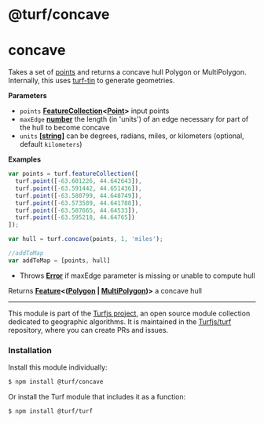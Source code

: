 # @turf/concave

# concave

Takes a set of [points](http://geojson.org/geojson-spec.html#point) and returns a concave hull Polygon or MultiPolygon.
Internally, this uses [turf-tin](https://github.com/Turfjs/turf-tin) to generate geometries.

**Parameters**

-   `points` **[FeatureCollection](http://geojson.org/geojson-spec.html#feature-collection-objects)&lt;[Point](http://geojson.org/geojson-spec.html#point)>** input points
-   `maxEdge` **[number](https://developer.mozilla.org/en-US/docs/Web/JavaScript/Reference/Global_Objects/Number)** the length (in 'units') of an edge necessary for part of the hull to become concave
-   `units` **\[[string](https://developer.mozilla.org/en-US/docs/Web/JavaScript/Reference/Global_Objects/String)]** can be degrees, radians, miles, or kilometers (optional, default `kilometers`)

**Examples**

```javascript
var points = turf.featureCollection([
  turf.point([-63.601226, 44.642643]),
  turf.point([-63.591442, 44.651436]),
  turf.point([-63.580799, 44.648749]),
  turf.point([-63.573589, 44.641788]),
  turf.point([-63.587665, 44.64533]),
  turf.point([-63.595218, 44.64765])
]);

var hull = turf.concave(points, 1, 'miles');

//addToMap
var addToMap = [points, hull]
```

-   Throws **[Error](https://developer.mozilla.org/en-US/docs/Web/JavaScript/Reference/Global_Objects/Error)** if maxEdge parameter is missing or unable to compute hull

Returns **[Feature](http://geojson.org/geojson-spec.html#feature-objects)&lt;([Polygon](http://geojson.org/geojson-spec.html#polygon) \| [MultiPolygon](http://geojson.org/geojson-spec.html#multipolygon))>** a concave hull

<!-- This file is automatically generated. Please don't edit it directly:
if you find an error, edit the source file (likely index.js), and re-run
./scripts/generate-readmes in the turf project. -->

---

This module is part of the [Turfjs project](http://turfjs.org/), an open source
module collection dedicated to geographic algorithms. It is maintained in the
[Turfjs/turf](https://github.com/Turfjs/turf) repository, where you can create
PRs and issues.

### Installation

Install this module individually:

```sh
$ npm install @turf/concave
```

Or install the Turf module that includes it as a function:

```sh
$ npm install @turf/turf
```
